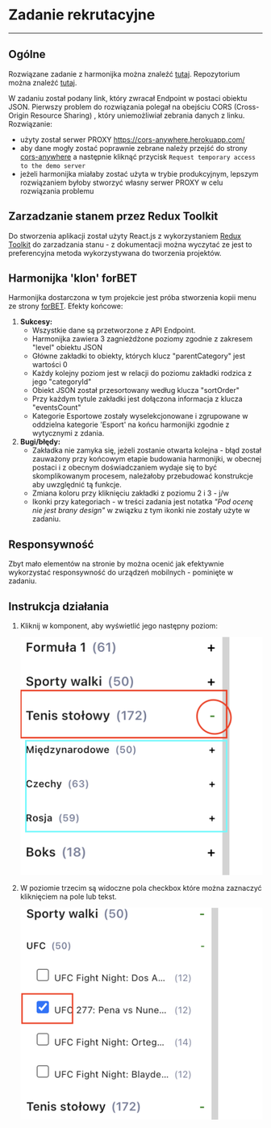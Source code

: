 # Zadanie rekrutacyjne
---
## Ogólne
Rozwiązane zadanie z harmonijka można znaleźć [tutaj](https://sbsoftware-task.herokuapp.com/).
Repozytorium można znaleźć [tutaj](https://github.com/miloszmisiek/sbsoftware-react-task).

W zadaniu został podany link, który zwracał Endpoint w postaci obiektu JSON.
Pierwszy problem do rozwiązania polegał na obejściu CORS (Cross-Origin Resource Sharing) , który uniemożliwiał zebrania danych z linku.
Rozwiązanie:
- użyty został serwer PROXY https://cors-anywhere.herokuapp.com/
- aby dane mogły zostać poprawnie zebrane należy przejść do strony [cors-anywhere](https://cors-anywhere.herokuapp.com/corsdemo) a następnie kliknąć przycisk `Request temporary access to the demo server`
- jeżeli harmonijka miałaby zostać użyta w trybie produkcyjnym, lepszym rozwiązaniem byłoby stworzyć własny serwer PROXY w celu rozwiązania problemu

## Zarzadzanie stanem przez Redux Toolkit
Do stworzenia aplikacji został użyty React.js z wykorzystaniem [Redux Toolkit](https://redux-toolkit.js.org/) do zarzadzania stanu - z dokumentacji można wyczytać ze jest to preferencyjna metoda wykorzystywana do tworzenia projektów.

## Harmonijka 'klon' forBET
Harmonijka dostarczona w tym projekcie jest próba stworzenia kopii menu ze strony [forBET](https://www.iforbet.pl/).
Efekty końcowe:
1. **Sukcesy:**
   - Wszystkie dane są przetworzone z API Endpoint.
   - Harmonijka zawiera 3 zagnieżdżone poziomy zgodnie z zakresem "level" obiektu JSON
   - Główne zakładki to obiekty, których klucz "parentCategory" jest wartości 0
   - Każdy kolejny poziom jest w relacji do poziomu zakładki rodzica z jego "categoryId"
   - Obiekt JSON został przesortowany według klucza "sortOrder"
   - Przy każdym tytule zakładki jest dołączona informacja z klucza "eventsCount"
   - Kategorie Esportowe zostały wyselekcjonowane i zgrupowane w oddzielna kategorie 'Esport' na końcu harmonijki zgodnie z wytycznymi z zdania.
2. **Bugi/błędy:**
   - Zakładka nie zamyka się, jeżeli zostanie otwarta kolejna - błąd został zauważony przy końcowym etapie budowania harmonijki, w obecnej postaci i z obecnym doświadczaniem wydaje się to być skomplikowanym procesem, należałoby przebudować konstrukcje aby uwzględnić tą funkcje.
   - Zmiana koloru przy kliknięciu zakładki z poziomu 2 i 3 - j/w
   - Ikonki przy kategoriach - w treści zadania jest notatka *"Pod ocenę nie jest brany design"* w związku z tym ikonki nie zostały użyte w zadaniu.

## Responsywność
Zbyt mało elementów na stronie by można ocenić jak efektywnie wykorzystać responsywność do urządzeń mobilnych - pominięte w zadaniu.

## Instrukcja działania
1. Kliknij w komponent, aby wyświetlić jego następny poziom:
   
   ![Poziomy](./doc/poziomy.png)

2. W poziomie trzecim są widoczne pola checkbox które można zaznaczyć kliknięciem na pole lub tekst.

    ![Checkbox](./doc/checkbox.png)
